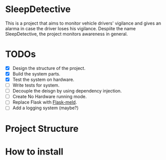 # SleepDetective 
This is a project that aims to monitor vehicle drivers' vigilance and gives an alarma in case the driver loses his vigilance. Despiite the name SleepDetective, the project monitors awareness in general. 
# TODOs
- [x] Design the structure of the project.
- [x] Build the system parts.
- [x] Test the system on hardware.
- [ ] Write tests for system.
- [ ] Decouple the deisgn by using dependency injection.
- [ ] Create No Hardware running mode.
- [ ] Replace Flask with [Flask-meld](https://www.flask-meld.dev/).
- [ ] Add a logging system (maybe?)
# Project Structure
# How to install
